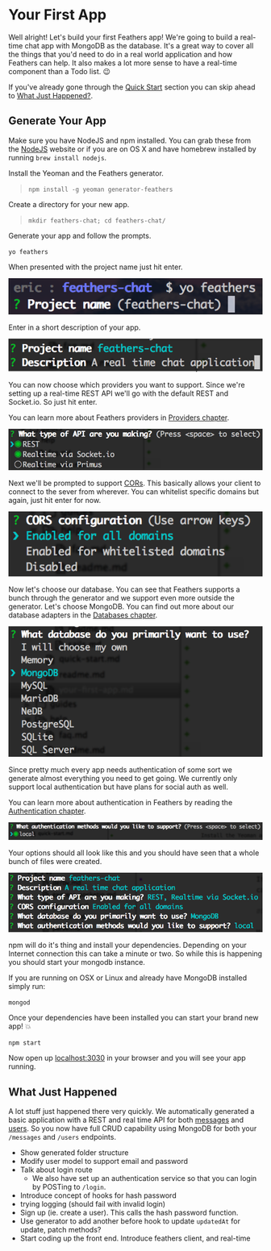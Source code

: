 # Your First App

Well alright! Let's build your first Feathers app! We're going to build a real-time chat app with MongoDB as the database. It's a great way to cover all the things that you'd need to do in a real world application and how Feathers can help. It also makes a lot more sense to have a real-time component than a Todo list. 😉

If you've already gone through the [Quick Start](../quick-start.md) section you can skip ahead to [What Just Happened?](#what-just-happened).

## Generate Your App

Make sure you have NodeJS and npm installed. You can grab these from the [NodeJS](https://nodejs.org) website or if you are on OS X and have homebrew installed by running `brew install nodejs`.

Install the Yeoman and the Feathers generator.

> `npm install -g yeoman generator-feathers`

Create a directory for your new app.

> `mkdir feathers-chat; cd feathers-chat/`

Generate your app and follow the prompts.

`yo feathers`

When presented with the project name just hit enter.

<img src="./assets/step1.png" alt="App Name Prompt">

Enter in a short description of your app.

<img src="./assets/step2.png" alt="App Description Prompt">

You can now choose which providers you want to support. Since we're setting up a real-time REST API we'll go with the default REST and Socket.io. So just hit enter.

You can learn more about Feathers providers in [Providers chapter](../../real-time/readme.md).

<img src="./assets/step3.png" alt="Transport Prompt">

Next we'll be prompted to support [CORs](https://developer.mozilla.org/en-US/docs/Web/HTTP/Access_control_CORS). This basically allows your client to connect to the sever from wherever. You can whitelist specific domains but again, just hit enter for now.

<img src="./assets/step4.png" alt="CORs Prompt">

Now let's choose our database. You can see that Feathers supports a bunch through the generator and we support even more outside the generator. Let's choose MongoDB. You can find out more about our database adapters in the [Databases chapter](../../databases/readme.md).

<img src="./assets/step5.png" alt="Database Prompt">

Since pretty much every app needs authentication of some sort we generate almost everything you need to get going. We currently only support local authentication but have plans for social auth as well.

You can learn more about authentication in Feathers by reading the [Authentication chapter](../../authentication/readme.md).

<img src="./assets/step6.png" alt="Authentication Prompt">

Your options should all look like this and you should have seen that a whole bunch of files were created.

<img src="./assets/step7.png" alt="Final Configuration">

npm will do it's thing and install your dependencies. Depending on your Internet connection this can take a minute or two. So while this is happening you should start your mongodb instance.

If you are running on OSX or Linux and already have MongoDB installed simply run:

`mongod`

Once your dependencies have been installed you can start your brand new app! 💥

`npm start`

Now open up [localhost:3030](http://localhost:3030) in your browser and you will see your app running.

## What Just Happened

A lot stuff just happened there very quickly. We automatically generated a basic application with a REST and real time API for both [messages](http://localhost:3030/messages) and [users](http://localhost:3030/users). So you now have full CRUD capability using MongoDB for both your `/messages` and `/users` endpoints.

- Show generated folder structure
- Modify user model to support email and password
- Talk about login route
    - We also have set up an authentication service so that you can login by POSTing to `/login`.
- Introduce concept of hooks for hash password
- trying logging (should fail with invalid login)
- Sign up (ie. create a user). This calls the hash password function.
- Use generator to add another before hook to update `updatedAt` for update, patch methods?
- Start coding up the front end. Introduce feathers client, and real-time

